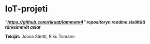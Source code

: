 # IoT-projeti
***"https://github.com/rikuqt/lammotv4" repositoryn readme sisältää tärkeimmät asiat***

**Tekijät:** Joona Säntti, Riku Tomann
